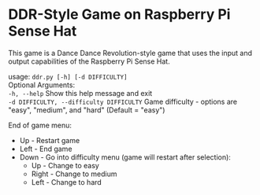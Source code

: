 # DDR-Style Game on Raspberry Pi Sense Hat

This game is a Dance Dance Revolution-style game that uses the input and output capabilities of the Raspberry Pi Sense Hat.

usage: `ddr.py [-h] [-d DIFFICULTY]`  
Optional Arguments:  
  `-h, --help` Show this help message and exit  
  `-d DIFFICULTY, --difficulty DIFFICULTY` Game difficulty - options are "easy", "medium", and "hard" (Default = "easy")  

End of game menu:
- Up - Restart game
- Left - End game
- Down - Go into difficulty menu (game will restart after selection):
    - Up - Change to easy
    - Right - Change to medium
    - Left - Change to hard